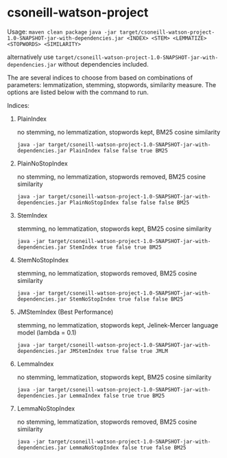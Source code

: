# csoneill-watson-project

Usage:
`maven clean package`
`java -jar target/csoneill-watson-project-1.0-SNAPSHOT-jar-with-dependencies.jar <INDEX> <STEM> <LEMMATIZE> <STOPWORDS> <SIMILARITY>`

alternatively use `target/csoneill-watson-project-1.0-SNAPSHOT-jar-with-dependencies.jar` without dependencies included.

The are several indices to choose from based on combinations of parameters: lemmatization, stemming, stopwords, similarity measure. The options are listed below with the command to run.

Indices:

1. PlainIndex

    no stemming, no lemmatization, stopwords kept, BM25 cosine similarity

    `java -jar target/csoneill-watson-project-1.0-SNAPSHOT-jar-with-dependencies.jar PlainIndex false false true BM25`

2. PlainNoStopIndex

    no stemming, no lemmatization, stopwords removed, BM25 cosine similarity

    `java -jar target/csoneill-watson-project-1.0-SNAPSHOT-jar-with-dependencies.jar PlainNoStopIndex false false false BM25`

3. StemIndex

    stemming, no lemmatization, stopwords kept, BM25 cosine similarity

    `java -jar target/csoneill-watson-project-1.0-SNAPSHOT-jar-with-dependencies.jar StemIndex true false true BM25`

4. StemNoStopIndex

    stemming, no lemmatization, stopwords removed, BM25 cosine similarity

    `java -jar target/csoneill-watson-project-1.0-SNAPSHOT-jar-with-dependencies.jar StemNoStopIndex true false false BM25`

5. JMStemIndex (Best Performance)

    stemming, no lemmatization, stopwords kept, Jelinek-Mercer language model (lambda = 0.1)

    `java -jar target/csoneill-watson-project-1.0-SNAPSHOT-jar-with-dependencies.jar JMStemIndex true false true JMLM`

6. LemmaIndex

    no stemming, lemmatization, stopwords kept, BM25 cosine similarity

    `java -jar target/csoneill-watson-project-1.0-SNAPSHOT-jar-with-dependencies.jar LemmaIndex false true true BM25`

7. LemmaNoStopIndex

    no stemming, lemmatization, stopwords removed, BM25 cosine similarity

    `java -jar target/csoneill-watson-project-1.0-SNAPSHOT-jar-with-dependencies.jar LemmaNoStopIndex false true false BM25`
